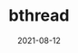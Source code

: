 ---
title: "bthread"
linkTitle: "bthread"
weight: 4
date: 2021-08-12
description: >
  Bthread, a high performance M:N thread library.
---